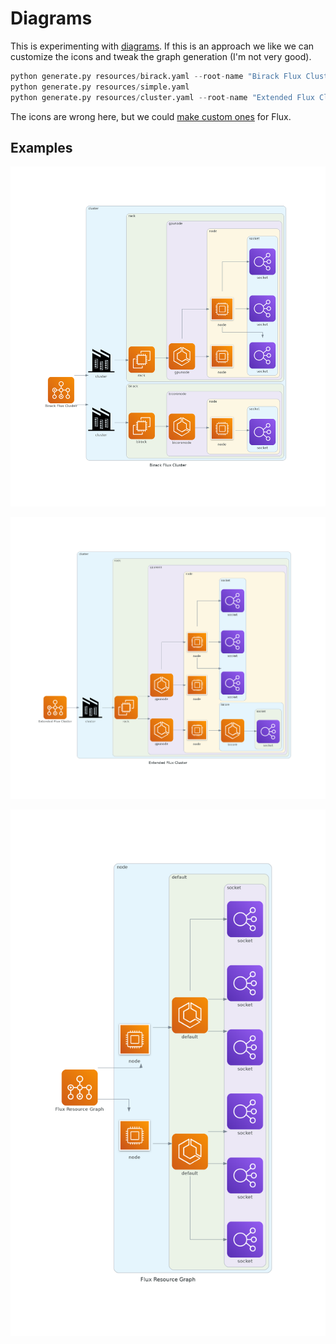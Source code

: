 # Diagrams

This is experimenting with [diagrams](https://diagrams.mingrammer.com/docs/getting-started/examples).
If this is an approach we like we can customize the icons and tweak the graph generation (I'm not very good).

```python
python generate.py resources/birack.yaml --root-name "Birack Flux Cluster"
python generate.py resources/simple.yaml
python generate.py resources/cluster.yaml --root-name "Extended Flux Cluster"
```

The icons are wrong here, but we could [make custom ones]() for Flux.

## Examples

![birack_flux_cluster.png](birack_flux_cluster.png)  

![extended_flux_cluster.png](extended_flux_cluster.png)

![flux_resource_graph.png](flux_resource_graph.png)


